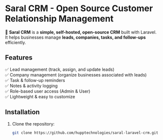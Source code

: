 # Saral CRM - Open Source Customer Relationship Management  

🚀 **Saral CRM** is a **simple, self-hosted, open-source CRM** built with Laravel. It helps businesses manage **leads, companies, tasks, and follow-ups** efficiently.  

## Features  
✅ Lead management (track, assign, and update leads)  
✅ Company management (organize businesses associated with leads)  
✅ Task & follow-up reminders  
✅ Notes & activity logging  
✅ Role-based user access (Admin & User)  
✅ Lightweight & easy to customize  

## Installation  
1. Clone the repository:  
   ```sh
   git clone https://github.com/hupptechnologies/saral-laravel-crm.git

